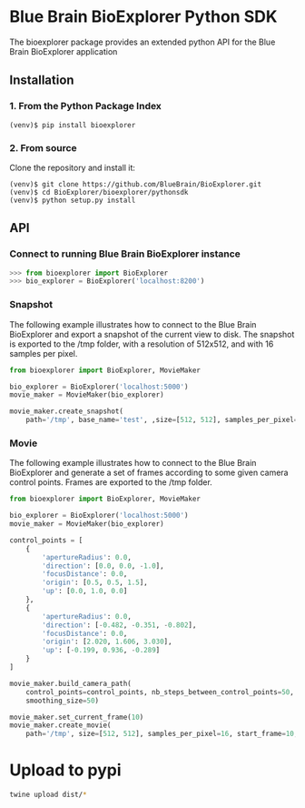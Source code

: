 # Blue Brain BioExplorer Python SDK

The bioexplorer package provides an extended python API for the Blue Brain BioExplorer application

## Installation

### 1. From the Python Package Index

```
(venv)$ pip install bioexplorer
```

### 2. From source

Clone the repository and install it:

```
(venv)$ git clone https://github.com/BlueBrain/BioExplorer.git
(venv)$ cd BioExplorer/bioexplorer/pythonsdk
(venv)$ python setup.py install
```

## API

### Connect to running Blue Brain BioExplorer instance

```python
>>> from bioexplorer import BioExplorer
>>> bio_explorer = BioExplorer('localhost:8200')
```

### Snapshot

The following example illustrates how to connect to the Blue Brain BioExplorer and export a snapshot of the current view to disk. The snapshot is exported to the /tmp folder, with a resolution of 512x512, and with 16 samples per pixel.

```python
from bioexplorer import BioExplorer, MovieMaker

bio_explorer = BioExplorer('localhost:5000')
movie_maker = MovieMaker(bio_explorer)

movie_maker.create_snapshot(
    path='/tmp', base_name='test', ,size=[512, 512], samples_per_pixel=16)
```

### Movie

The following example illustrates how to connect to the Blue Brain BioExplorer and generate a set of frames according to some given camera control points. Frames are exported to the /tmp folder.

```python
from bioexplorer import BioExplorer, MovieMaker

bio_explorer = BioExplorer('localhost:5000')
movie_maker = MovieMaker(bio_explorer)

control_points = [
    {
        'apertureRadius': 0.0,
        'direction': [0.0, 0.0, -1.0],
        'focusDistance': 0.0,
        'origin': [0.5, 0.5, 1.5],
        'up': [0.0, 1.0, 0.0]
    },
    {
        'apertureRadius': 0.0,
        'direction': [-0.482, -0.351, -0.802],
        'focusDistance': 0.0,
        'origin': [2.020, 1.606, 3.030],
        'up': [-0.199, 0.936, -0.289]
    }
]

movie_maker.build_camera_path(
    control_points=control_points, nb_steps_between_control_points=50,
    smoothing_size=50)

movie_maker.set_current_frame(10)
movie_maker.create_movie(
    path='/tmp', size=[512, 512], samples_per_pixel=16, start_frame=10, end_frame=20)
```

# Upload to pypi

```bash
twine upload dist/*
```

